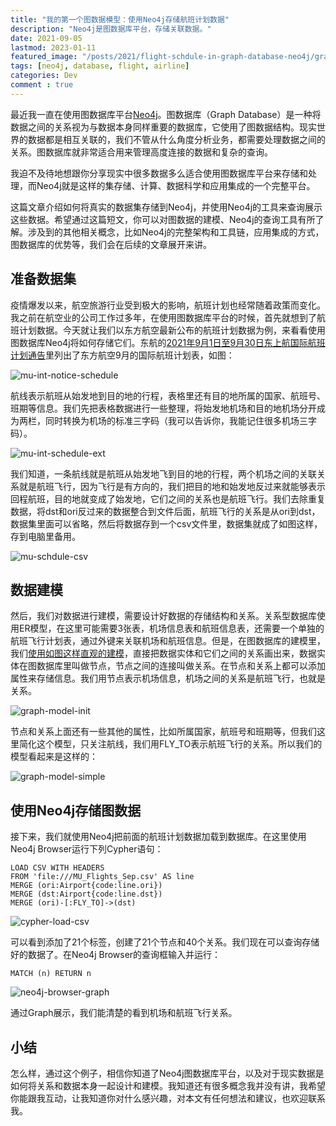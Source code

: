 ```yaml
---
title: "我的第一个图数据模型：使用Neo4j存储航班计划数据"
description: "Neo4j是图数据库平台，存储关联数据。"
date: 2021-09-05
lastmod: 2023-01-11
featured_image: "/posts/2021/flight-schdule-in-graph-database-neo4j/graph-db-bg.jpg"
tags: [neo4j, database, flight, airline]
categories: Dev
comment : true
---
```


最近我一直在使用图数据库平台[Neo4j](https://neo4j.com)。图数据库（Graph Database）是一种将数据之间的关系视为与数据本身同样重要的数据库，它使用了图数据结构。现实世界的数据都是相互关联的，我们不管从什么角度分析业务，都需要处理数据之间的关系。图数据库就非常适合用来管理高度连接的数据和复杂的查询。

我迫不及待地想跟你分享现实中很多数据多么适合使用图数据库平台来存储和处理，而Neo4j就是这样的集存储、计算、数据科学和应用集成的一个完整平台。

这篇文章介绍如何将真实的数据集存储到Neo4j，并使用Neo4j的工具来查询展示这些数据。希望通过这篇短文，你可以对图数据的建模、Neo4j的查询工具有所了解。涉及到的其他相关概念，比如Neo4j的完整架构和工具链，应用集成的方式，图数据库的优势等，我们会在后续的文章展开来讲。

## 准备数据集

疫情爆发以来，航空旅游行业受到极大的影响，航班计划也经常随着政策而变化。我之前在航空业的公司工作过多年，在使用图数据库平台的时候，首先就想到了航班计划数据。今天就让我们以东方航空最新公布的航班计划数据为例，来看看使用图数据库Neo4j将如何存储它们。东航的[2021年9月1日至9月30日东上航国际航班计划通告](http://www.ceair.com/about/jjgg2016/202108/t20210831_19747.html)里列出了东方航空9月的国际航班计划表，如图：

![mu-int-notice-schedule](/posts/2021/flight-schdule-in-graph-database-neo4j/mu-int-notice-schedule.png)

航线表示航班从始发地到目的地的行程，表格里还有目的地所属的国家、航班号、班期等信息。我们先把表格数据进行一些整理，将始发地机场和目的地机场分开成为两栏，同时转换为机场的标准三字码（我可以告诉你，我能记住很多机场三字码）。

![mu-int-schedule-ext](/posts/2021/flight-schdule-in-graph-database-neo4j/mu-int-schedule-ext.png)

我们知道，一条航线就是航班从始发地飞到目的地的行程，两个机场之间的关联关系就是航班飞行，因为飞行是有方向的，我们把目的地和始发地反过来就能够表示回程航班，目的地就变成了始发地，它们之间的关系也是航班飞行。我们去除重复数据，将dst和ori反过来的数据整合到文件后面，航班飞行的关系是从ori到dst，数据集里面可以省略，然后将数据存到一个csv文件里，数据集就成了如图这样，存到电脑里备用。

![mu-schdule-csv](/posts/2021/flight-schdule-in-graph-database-neo4j/mu-schdule-csv.png)

## 数据建模

然后，我们对数据进行建模，需要设计好数据的存储结构和关系。关系型数据库使用ER模型，在这里可能需要3张表，机场信息表和航班信息表，还需要一个单独的航班飞行计划表，通过外键来关联机场和航班信息。但是，在图数据库的建模里，我们[使用如图这样直观的建模](https://arrows.app)，直接把数据实体和它们之间的关系画出来，数据实体在图数据库里叫做节点，节点之间的连接叫做关系。在节点和关系上都可以添加属性来存储信息。我们用节点表示机场信息，机场之间的关系是航班飞行，也就是关系。

![graph-model-init](/posts/2021/flight-schdule-in-graph-database-neo4j/graph-model-init.png)

节点和关系上面还有一些其他的属性，比如所属国家，航班号和班期等，但我们这里简化这个模型，只关注航线，我们用FLY_TO表示航班飞行的关系。所以我们的模型看起来是这样的：

![graph-model-simple](/posts/2021/flight-schdule-in-graph-database-neo4j/graph-model-simple.png)

## 使用Neo4j存储图数据

接下来，我们就使用Neo4j把前面的航班计划数据加载到数据库。在这里使用Neo4j Browser运行下列Cypher语句：

```cypher
LOAD CSV WITH HEADERS
FROM 'file:///MU_Flights_Sep.csv' AS line
MERGE (ori:Airport{code:line.ori})
MERGE (dst:Airport{code:line.dst})
MERGE (ori)-[:FLY_TO]->(dst)
```

![cypher-load-csv](/posts/2021/flight-schdule-in-graph-database-neo4j/cypher-load-csv.png)

可以看到添加了21个标签，创建了21个节点和40个关系。我们现在可以查询存储好的数据了。在Neo4j Browser的查询框输入并运行：

```cypher
MATCH (n) RETURN n
```

![neo4j-browser-graph](/posts/2021/flight-schdule-in-graph-database-neo4j/neo4j-browser-graph.png)

通过Graph展示，我们能清楚的看到机场和航班飞行关系。

## 小结

怎么样，通过这个例子，相信你知道了Neo4j图数据库平台，以及对于现实数据是如何将关系和数据本身一起设计和建模。我知道还有很多概念我并没有讲，我希望你能跟我互动，让我知道你对什么感兴趣，对本文有任何想法和建议，也欢迎联系我。
